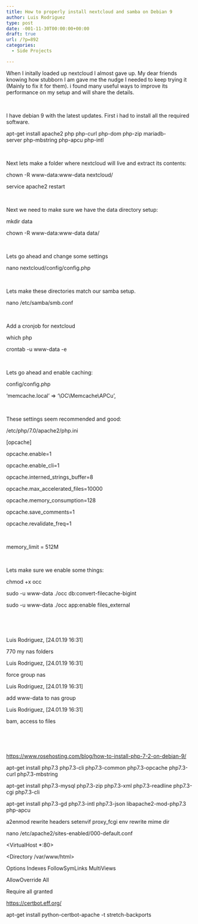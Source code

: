 ```yaml
---
title: How to properly install nextcloud and samba on Debian 9
author: Luis Rodriguez
type: post
date: -001-11-30T00:00:00+00:00
draft: true
url: /?p=892
categories:
  - Side Projects

---
```

When I initally loaded up nextcloud I almost gave up. My dear friends knowing how stubborn I am gave me the nudge I needed to keep trying it (Mainly to fix it for them). i found many useful ways to improve its performance on my setup and will share the details.

&nbsp;

I have debian 9 with the latest updates. First i had to install all the required software.

apt-get install apache2 php php-curl php-dom php-zip mariadb-server php-mbstring php-apcu php-intl

&nbsp;

Next lets make a folder where nextcloud will live and extract its contents:

chown -R www-data:www-data nextcloud/

service apache2 restart

&nbsp;

Next we need to make sure we have the data directory setup:

mkdir data
  
chown -R www-data:www-data data/

&nbsp;

Lets go ahead and change some settings

nano nextcloud/config/config.php

&nbsp;

Lets make these directories match our samba setup.

nano /etc/samba/smb.conf

&nbsp;

Add a cronjob for nextcloud

which php

crontab -u www-data -e

&nbsp;

Lets go ahead and enable caching:

config/config.php

&#8216;memcache.local&#8217; => &#8216;\OC\Memcache\APCu&#8217;,

&nbsp;

These settings seem recommended and good:

/etc/php/7.0/apache2/php.ini

[opcache]
  
opcache.enable=1
  
opcache.enable_cli=1
  
opcache.interned\_strings\_buffer=8
  
opcache.max\_accelerated\_files=10000
  
opcache.memory_consumption=128
  
opcache.save_comments=1
  
opcache.revalidate_freq=1

&nbsp;

memory_limit = 512M

&nbsp;

Lets make sure we enable some things:

chmod +x occ

sudo -u www-data ./occ db:convert-filecache-bigint

sudo -u www-data ./occ app:enable files_external

&nbsp;

&nbsp;

Luis Rodriguez, [24.01.19 16:31]
  
770 my nas folders

Luis Rodriguez, [24.01.19 16:31]
  
force group nas

Luis Rodriguez, [24.01.19 16:31]
  
add www-data to nas group

Luis Rodriguez, [24.01.19 16:31]
  
bam, access to files

&nbsp;

&nbsp;

https://www.rosehosting.com/blog/how-to-install-php-7-2-on-debian-9/

apt-get install php7.3 php7.3-cli php7.3-common php7.3-opcache php7.3-curl php7.3-mbstring
  
apt-get install php7.3-mysql php7.3-zip php7.3-xml php7.3-readline php7.3-cgi php7.3-cli
  
apt-get install php7.3-gd php7.3-intl php7.3-json libapache2-mod-php7.3 php-apcu
  
a2enmod rewrite headers setenvif proxy_fcgi env rewrite mime dir

nano /etc/apache2/sites-enabled/000-default.conf

<VirtualHost *:80>
  
<Directory /var/www/html>
  
Options Indexes FollowSymLinks MultiViews
  
AllowOverride All
  
Require all granted
  
</Directory>

https://certbot.eff.org/

apt-get install python-certbot-apache -t stretch-backports

&nbsp;

&nbsp;